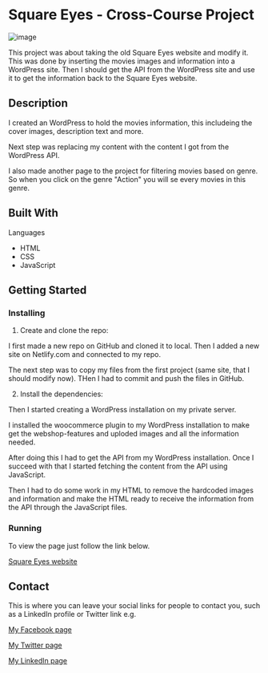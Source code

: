 # Square Eyes - Cross-Course Project

![image](https://roarfh-portifolio.netlify.app/images/ccProject.png)

This project was about taking the old Square Eyes website and modify it. This was done by inserting the movies images and information into a WordPress site. Then I should get the API from the WordPress site and use it to get the information back to the Square Eyes website.

## Description

I created an WordPress to hold the movies information, this includeing the cover images, description text and more.

Next step was replacing my content with the content I got from the WordPress API.

I also made another page to the project for filtering movies based on genre. So when you click on the genre "Action" you will se every movies in this genre.

## Built With

Languages

- HTML
- CSS
- JavaScript

## Getting Started

### Installing

1. Create and clone the repo:

I first made a new repo on GitHub and cloned it to local. Then I added a new site on Netlify.com and connected to my repo.

The next step was to copy my files from the first project (same site, that I should modify now). THen I had to commit and push the files in GitHub.

2. Install the dependencies:

Then I started creating a WordPress installation on my private server.

I installed the woocommerce plugin to my WordPress installation to make get the webshop-features and uploded images and all the information needed.

After doing this I had to get the API from my WordPress installation. Once I succeed with that I started fetching the content from the API using JavaScript.

Then I had to do some work in my HTML to remove the hardcoded images and information and make the HTML ready to receive the information from the API through the JavaScript files.

### Running

To view the page just follow the link below.

[Square Eyes website](https://roarfh2.netlify.app/)

## Contact

This is where you can leave your social links for people to contact you, such as a LinkedIn profile or Twitter link e.g.

[My Facebook page](https://www.facebook.com/roarfh/)

[My Twitter page](https://twitter.com/webutvikleren)

[My LinkedIn page](https://www.linkedin.com/in/roar-falch-hanssen-0781aa56?fbclid=IwAR0--0n8C0uRH3bLF11PFOg8uf1kKjJfg2w8yQbF-fLT39cJ9RdhP4UeRDo)

